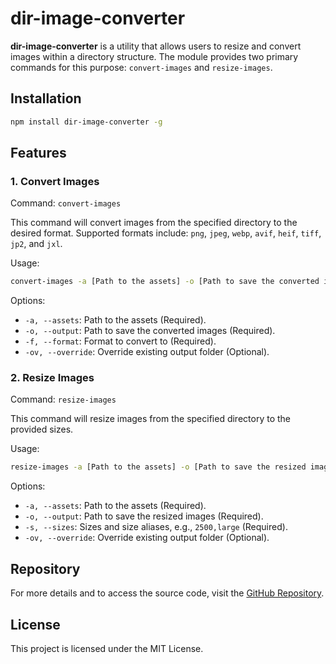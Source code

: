 # dir-image-converter

**dir-image-converter** is a utility that allows users to resize and convert images within a directory structure. The module provides two primary commands for this purpose: `convert-images` and `resize-images`.

## Installation

```bash
npm install dir-image-converter -g
```

## Features

### 1. Convert Images

Command: `convert-images`

This command will convert images from the specified directory to the desired format. Supported formats include: `png`, `jpeg`, `webp`, `avif`, `heif`, `tiff`, `jp2`, and `jxl`.

Usage:

```bash
convert-images -a [Path to the assets] -o [Path to save the converted images] -f [Format to convert to]
```

Options:

-   `-a, --assets`: Path to the assets (Required).
-   `-o, --output`: Path to save the converted images (Required).
-   `-f, --format`: Format to convert to (Required).
-   `-ov, --override`: Override existing output folder (Optional).

### 2. Resize Images

Command: `resize-images`

This command will resize images from the specified directory to the provided sizes.

Usage:

```bash
resize-images -a [Path to the assets] -o [Path to save the resized images] -s [Sizes and size aliases, e.g., 2500,large]
```

Options:

-   `-a, --assets`: Path to the assets (Required).
-   `-o, --output`: Path to save the resized images (Required).
-   `-s, --sizes`: Sizes and size aliases, e.g., `2500,large` (Required).
-   `-ov, --override`: Override existing output folder (Optional).

## Repository

For more details and to access the source code, visit the [GitHub Repository](https://github.com/thieryw/dir-image-converter).

## License

This project is licensed under the MIT License.
